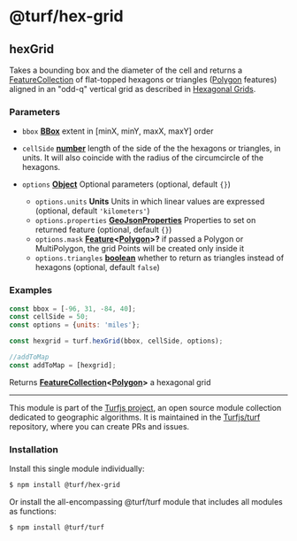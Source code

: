# @turf/hex-grid

<!-- Generated by documentation.js. Update this documentation by updating the source code. -->

## hexGrid

Takes a bounding box and the diameter of the cell and returns a [FeatureCollection][1] of flat-topped
hexagons or triangles ([Polygon][2] features) aligned in an "odd-q" vertical grid as
described in [Hexagonal Grids][3].

### Parameters

*   `bbox` **[BBox][4]** extent in \[minX, minY, maxX, maxY] order
*   `cellSide` **[number][5]** length of the side of the the hexagons or triangles, in units. It will also coincide with the
    radius of the circumcircle of the hexagons.
*   `options` **[Object][6]** Optional parameters (optional, default `{}`)

    *   `options.units` **Units** Units in which linear values are expressed (optional, default `'kilometers'`)
    *   `options.properties` **[GeoJsonProperties][7]** Properties to set on returned feature (optional, default `{}`)
    *   `options.mask` **[Feature][7]<[Polygon][2]>?** if passed a Polygon or MultiPolygon, the grid Points will be created only inside it
    *   `options.triangles` **[boolean][8]** whether to return as triangles instead of hexagons (optional, default `false`)

### Examples

```javascript
const bbox = [-96, 31, -84, 40];
const cellSide = 50;
const options = {units: 'miles'};

const hexgrid = turf.hexGrid(bbox, cellSide, options);

//addToMap
const addToMap = [hexgrid];
```

Returns **[FeatureCollection][1]<[Polygon][2]>** a hexagonal grid

[1]: https://tools.ietf.org/html/rfc7946#section-3.3

[2]: https://tools.ietf.org/html/rfc7946#section-3.1.6

[3]: http://www.redblobgames.com/grids/hexagons/

[4]: https://tools.ietf.org/html/rfc7946#section-5

[5]: https://developer.mozilla.org/docs/Web/JavaScript/Reference/Global_Objects/Number

[6]: https://developer.mozilla.org/docs/Web/JavaScript/Reference/Global_Objects/Object

[7]: https://tools.ietf.org/html/rfc7946#section-3.2

[8]: https://developer.mozilla.org/docs/Web/JavaScript/Reference/Global_Objects/Boolean

<!-- This file is automatically generated. Please don't edit it directly. If you find an error, edit the source file of the module in question (likely index.js or index.ts), and re-run "yarn docs" from the root of the turf project. -->

---

This module is part of the [Turfjs project](https://turfjs.org/), an open source module collection dedicated to geographic algorithms. It is maintained in the [Turfjs/turf](https://github.com/Turfjs/turf) repository, where you can create PRs and issues.

### Installation

Install this single module individually:

```sh
$ npm install @turf/hex-grid
```

Or install the all-encompassing @turf/turf module that includes all modules as functions:

```sh
$ npm install @turf/turf
```
